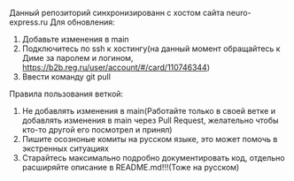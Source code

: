 Данный репозиторий синхронизированн с хостом сайта neuro-express.ru
Для обновления:
1. Добавьте изменения в main
2. Подключитесь по ssh к хостингу(на данный момент обращайтесь к Диме за паролем и логином, https://b2b.reg.ru/user/account/#/card/110746344)
3. Ввести команду git pull

Правила пользования веткой:
1. Не добавлять изменения в main(Работайте только в своей ветке и добавлять изменения в main через Pull Request, желательно чтобы кто-то другой его посмотрел и принял)
2. Пишите осозноные комиты на русском языке, это может помочь в экстренных ситуациях
3. Старайтесь максимально подробно документировать код, отдельно расширяйте описание в README.md!!!(Тоже на русском)
